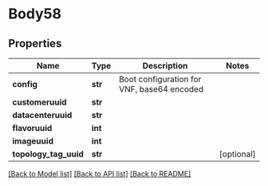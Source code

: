 # Body58

## Properties
Name | Type | Description | Notes
------------ | ------------- | ------------- | -------------
**config** | **str** | Boot configuration for VNF, base64 encoded | 
**customeruuid** | **str** |  | 
**datacenteruuid** | **str** |  | 
**flavoruuid** | **int** |  | 
**imageuuid** | **int** |  | 
**topology_tag_uuid** | **str** |  | [optional] 

[[Back to Model list]](../README.md#documentation-for-models) [[Back to API list]](../README.md#documentation-for-api-endpoints) [[Back to README]](../README.md)


